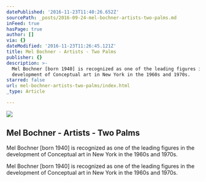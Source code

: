 ```yaml
---
datePublished: '2016-11-23T11:40:26.652Z'
sourcePath: _posts/2016-09-24-mel-bochner-artists-two-palms.md
inFeed: true
hasPage: true
author: []
via: {}
dateModified: '2016-11-23T11:26:45.121Z'
title: Mel Bochner - Artists - Two Palms
publisher: {}
description: >-
  Mel Bochner [born 1940] is recognized as one of the leading figures in the
  development of Conceptual art in New York in the 1960s and 1970s.
starred: false
url: mel-bochner-artists-two-palms/index.html
_type: Article

---
```

<article style=""><img src="https://imgflo.herokuapp.com/graph/2b2431f8e7ba7b0/9fec90e0a9a5a8a8f41efb3c0580e07b/noop.jpg?input=http%3A%2F%2Fimages.twopalms.us%2Fwww_twopalms_us%2FMB48011.jpg" /><h1>Mel Bochner - Artists - Two Palms</h1><p>Mel Bochner [born 1940] is recognized as one of the leading figures in the development of Conceptual art in New York in the 1960s and 1970s.</p></article>

Mel Bochner \[born 1940\] is recognized as one of the leading figures in the development of Conceptual art in New York in the 1960s and 1970s.